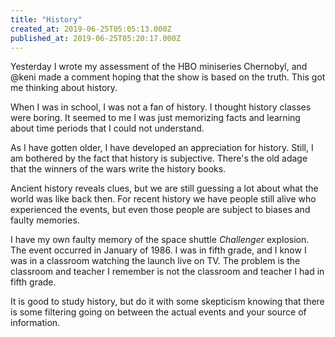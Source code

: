 ```yaml
---
title: "History"
created_at: 2019-06-25T05:05:13.000Z
published_at: 2019-06-25T05:20:17.000Z
---
```

Yesterday I wrote my assessment of the HBO miniseries Chernobyl, and @keni made a comment hoping that the show is based on the truth. This got me thinking about history.

When I was in school, I was not a fan of history. I thought history classes were boring. It seemed to me I was just memorizing facts and learning about time periods that I could not understand. 

As I have gotten older, I have developed an appreciation for history. Still, I am bothered by the fact that history is subjective. There's the old adage that the winners of the wars write the history books. 

Ancient history reveals clues, but we are still guessing a lot about what the world was like back then. For recent history we have people still alive who experienced the events, but even those people are subject to biases and faulty memories. 

I have my own faulty memory of the space shuttle _Challenger_ explosion. The event occurred in January of 1986. I was in fifth grade, and I know I was in a classroom watching the launch live on TV. The problem is the classroom and teacher I remember is not the classroom and teacher I had in fifth grade. 

It is good to study history, but do it with some skepticism knowing that there is some filtering going on between the actual events and your source of information.
